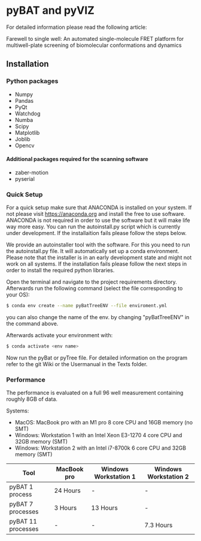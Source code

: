 # pyBAT and pyVIZ

For detailed information please read the following article: 

Farewell to single well: An automated single-molecule FRET platform for multiwell-plate screening of biomolecular
conformations and dynamics

## Installation

### Python packages 
- Numpy
- Pandas 
- PyQt 
- Watchdog 
- Numba 
- Scipy
- Matplotlib
- Joblib
- Opencv

#### Additional packages required for the scanning software

- zaber-motion
- pyserial

### Quick Setup
For a quick setup make sure that ANACONDA is installed on your system. If not please visit https://anaconda.org and
install the free to use software. ANACONDA is not required in order to use the software but it will make life 
way more easy. You can run the autoinstall.py script which is currently under development. If the installaition
fails please follow the steps below.

We provide an autoinstaller tool with the software. For this you need to run the autoinstall.py file. It will 
automatically set up a conda environment. Please note that the installer is in an early development state
and might not work on all systems. If the installation fails please follow the next steps in order to install 
the required python libraries. 

Open the terminal and navigate to the project requirements directory. Afterwards run the following command (select
the file corresponding to your OS):

```bash
$ conda env create --name pyBatTreeENV --file enviroment.yml
```
you can also change the name of the env. by changing "pyBatTreeENV" in the command above.

Afterwards activate your environment with: 

```bash
$ conda activate <env name>
```

Now run the pyBat or pyTree file. For detailed information on the program refer to the git Wiki or the Usermanual in the Texts folder.

### Performance 
The performance is evaluated on a full 96 well measurement containing roughly 8GB of data.

Systems: 
- MacOS: MacBook pro with an M1 pro 8 core CPU and 16GB memory (no SMT)
- Windows: Workstation 1 with an Intel Xeon E3-1270 4 core CPU and 32GB memory (SMT)
- Windows: Workstation 2 with an Intel i7-8700k 6 core CPU and 32GB memory (SMT)

| Tool                | MacBook pro | Windows Workstation 1 | Windows Workstation 2 |
|---------------------|-------------|-----------------------|-----------------------|
| pyBAT 1 process     | 24 Hours    | -                     | -                     |
| pyBAT 7 processes  | 3 Hours     | 13 Hours              | -                     |
| pyBAT 11 processes | -           | -                     | 7.3 Hours             |  

